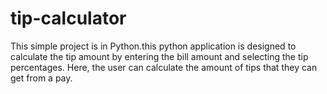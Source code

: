 # tip-calculator
This simple project is in Python.this python application is designed to calculate the tip amount by entering the bill amount and selecting the tip percentages.
Here, the user can calculate the amount of tips that they can get from a pay. 
